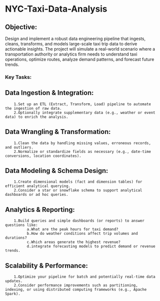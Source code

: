 # NYC-Taxi-Data-Analysis
## Objective:
Design and implement a robust data engineering pipeline that ingests, cleans, transforms, and models large-scale taxi trip data to derive actionable insights. The project will simulate a real-world scenario where a transportation authority or analytics firm needs to understand taxi operations, optimize routes, analyze demand patterns, and forecast future trends.

### Key Tasks:

## Data Ingestion & Integration:
        1.Set up an ETL (Extract, Transform, Load) pipeline to automate the ingestion of raw data.
        2.Optionally integrate supplementary data (e.g., weather or event data) to enrich the analysis.

## Data Wrangling & Transformation:
        1.Clean the data by handling missing values, erroneous records, and outliers.
        2.Normalize or standardize fields as necessary (e.g., date-time conversions, location coordinates).

## Data Modeling & Schema Design:
        1.Create dimensional models (fact and dimension tables) for efficient analytical querying.
        2.Consider a star or snowflake schema to support analytical dashboards or ad hoc queries.

## Analytics & Reporting:
        1.Build queries and simple dashboards (or reports) to answer questions like:
              a.What are the peak hours for taxi demand?
              b.How do weather conditions affect trip volumes and durations?
              c.Which areas generate the highest revenue?
              d.integrate forecasting models to predict demand or revenue trends.

## Scalability & Performance:
        1.Optimize your pipeline for batch and potentially real-time data updates.
        2.Consider performance improvements such as partitioning, indexing, or using distributed computing frameworks (e.g., Apache Spark).


